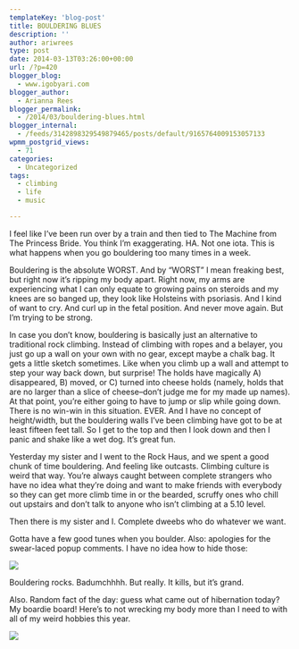 ```yaml
---
templateKey: 'blog-post'
title: BOULDERING BLUES
description: ''
author: ariwrees
type: post
date: 2014-03-13T03:26:00+00:00
url: /?p=420
blogger_blog:
  - www.igobyari.com
blogger_author:
  - Arianna Rees
blogger_permalink:
  - /2014/03/bouldering-blues.html
blogger_internal:
  - /feeds/3142898329549879465/posts/default/9165764009153057133
wpmm_postgrid_views:
  - 71
categories:
  - Uncategorized
tags:
  - climbing
  - life
  - music

---
```

I feel like I’ve been run over by a train and then tied to The Machine from The Princess Bride. You think I’m exaggerating. HA. Not one iota. This is what happens when you go bouldering too many times in a week.

Bouldering is the absolute WORST. And by “WORST” I mean freaking best, but right now it’s ripping my body apart. Right now, my arms are experiencing what I can only equate to growing pains on steroids and my knees are so banged up, they look like Holsteins with psoriasis. And I kind of want to cry. And curl up in the fetal position. And never move again. But I’m trying to be strong.

In case you don’t know, bouldering is basically just an alternative to traditional rock climbing. Instead of climbing with ropes and a belayer, you just go up a wall on your own with no gear, except maybe a chalk bag. It gets a little sketch sometimes. Like when you climb up a wall and attempt to step your way back down, but surprise! The holds have magically A) disappeared, B) moved, or C) turned into cheese holds (namely, holds that are no larger than a slice of cheese–don’t judge me for my made up names). At that point, you’re either going to have to jump or slip while going down. There is no win-win in this situation. EVER. And I have no concept of height/width, but the bouldering walls I’ve been climbing have got to be at least fifteen feet tall. So I get to the top and then I look down and then I panic and shake like a wet dog. It’s great fun.

Yesterday my sister and I went to the Rock Haus, and we spent a good chunk of time bouldering. And feeling like outcasts. Climbing culture is weird that way. You’re always caught between complete strangers who have no idea what they’re doing and want to make friends with everybody so they can get more climb time in or the bearded, scruffy ones who chill out upstairs and don’t talk to anyone who isn’t climbing at a 5.10 level.

Then there is my sister and I. Complete dweebs who do whatever we want.

Gotta have a few good tunes when you boulder. Also: apologies for the swear-laced popup comments. I have no idea how to hide those: 

[![](https://www.igobyari.com/wp-content/uploads/2014/03/boulderingcollage.jpg)](https://www.igobyari.com/wp-content/uploads/2014/03/boulderingcollage.jpg)

Bouldering rocks. Badumchhhh. But really. It kills, but it’s grand.   

Also. Random fact of the day: guess what came out of hibernation today? My boardie board! Here’s to not wrecking my body more than I need to with all of my weird hobbies this year.

[![](https://www.igobyari.com/wp-content/uploads/2014/03/meandtheboard.jpg)](https://www.igobyari.com/wp-content/uploads/2014/03/meandtheboard.jpg)
